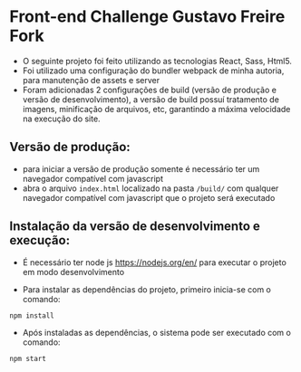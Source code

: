 # Front-end Challenge Gustavo Freire Fork

- O seguinte projeto foi feito utilizando as tecnologias React, Sass, Html5.
- Foi utilizado uma configuração do bundler webpack de minha autoria, para manutenção de assets e server
- Foram adicionadas 2 configurações de build (versão de produção e versão de desenvolvimento), a versão de build possuí tratamento de imagens, minificação de arquivos, etc, garantindo a máxima velocidade na execução do site.

## Versão de produção:

- para iniciar a versão de produção somente é necessário ter um navegador compatível com javascript
- abra o arquivo `index.html` localizado na pasta `/build/` com qualquer navegador compatível com javascript que o projeto será executado

## Instalação  da versão de desenvolvimento e execução:

- É necessário ter node js https://nodejs.org/en/ para executar o projeto em modo desenvolvimento

- Para instalar as dependências do projeto, primeiro inicia-se com o comando:

```shell
npm install
 ```
- Após instaladas as dependências, o sistema pode ser executado com o comando:

```shell
npm start
 ```
